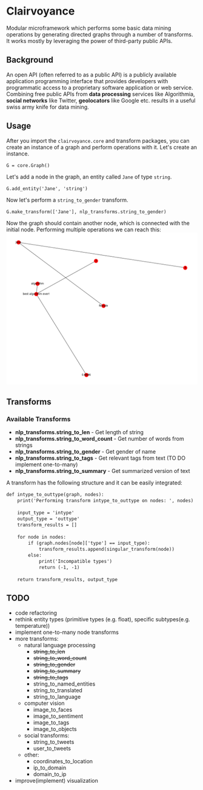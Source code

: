 # Clairvoyance
Modular microframework which performs some basic data mining operations by generating directed graphs through a number of transforms. It works mostly by leveraging the power of third-party public APIs.

## Background
An open API (often referred to as a public API) is a publicly available application programming interface that provides developers with programmatic access to a proprietary software application or web service. Combining free public APIs from **data processing** services like Algorithmia, **social networks** like Twitter, **geolocators** like Google etc. results in a useful swiss army knife for data mining.

## Usage
After you import the `clairvoyance.core` and transform packages, you can create an instance of a graph and perform operations with it. Let's create an instance.
```
G = core.Graph()
```
Let's add a node in the graph, an entity called `Jane` of type `string`.
```
G.add_entity('Jane', 'string')
```
Now let's perform a `string_to_gender` transform.
```
G.make_transform(['Jane'], nlp_transforms.string_to_gender)
```
Now the graph should contain another node, which is connected with the initial node. Performing multiple operations we can reach this:
![Demo](https://github.com/paubric/python-clairvoyance/blob/master/Figure_2.png)

## Transforms
### Available Transforms
- **nlp_transforms.string_to_len** - Get length of string
- **nlp_transforms.string_to_word_count** - Get number of words from strings
- **nlp_transforms.string_to_gender** - Get gender of name
- **nlp_transforms.string_to_tags** - Get relevant tags from text (TO DO implement one-to-many)
- **nlp_transforms.string_to_summary** - Get summarized version of text

A transform has the following structure and it can be easily integrated: 
```
def intype_to_outtype(graph, nodes):
    print('Performing transform intype_to_outtype on nodes: ', nodes)

    input_type = 'intype'
    output_type = 'outtype'
    transform_results = []

    for node in nodes:
        if (graph.nodes[node]['type'] == input_type):
            transform_results.append(singular_transform(node))
        else:
            print('Incompatible types')
            return (-1, -1)

    return transform_results, output_type
```

## TODO
- code refactoring
- rethink entity types (primitive types (e.g. float), specific subtypes(e.g. temperature))
- implement one-to-many node transforms
- more transforms:
    - natural language processing
        - <s>string_to_len</s>
        - <s>string_to_word_count</s>
        - <s>string_to_gender</s>
        - <s>string_to_summary</s>
        - <s>string_to_tags</s>
        - string_to_named_entities
        - string_to_translated
        - string_to_language
    - computer vision
        - image_to_faces
        - image_to_sentiment
        - image_to_tags
        - image_to_objects
    - social transforms:
        - string_to_tweets
        - user_to_tweets
    - other: 
        - coordinates_to_location
        - ip_to_domain
        - domain_to_ip
- improve(implement) visualization
